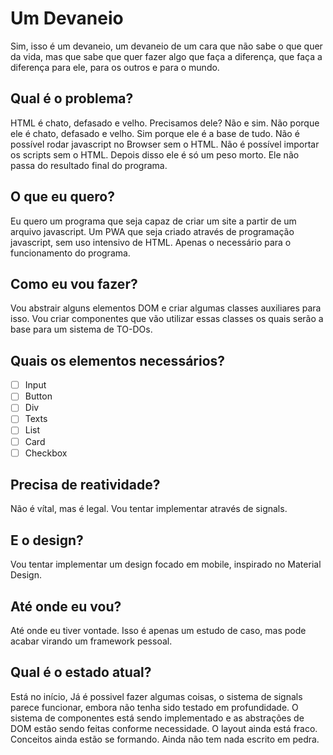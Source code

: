 # Um Devaneio

Sim, isso é um devaneio, um devaneio de um cara que não sabe o que quer da vida, mas que sabe que quer fazer algo que faça a diferença, que faça a diferença para ele, para os outros e para o mundo.

## Qual é o problema?

HTML é chato, defasado e velho. Precisamos dele? Não e sim. Não porque ele é chato, defasado e velho. Sim porque ele é a base de tudo. Não é possível rodar javascript no Browser sem o HTML. Não é possível importar os scripts sem o HTML. Depois disso ele é só um peso morto. Ele não passa do resultado final do programa.

## O que eu quero?

Eu quero um programa que seja capaz de criar um site a partir de um arquivo javascript. Um PWA que seja criado através de programação javascript, sem uso intensivo de HTML. Apenas o necessário para o funcionamento do programa.

## Como eu vou fazer?

Vou abstrair alguns elementos DOM e criar algumas classes auxiliares para isso.
Vou criar componentes que vão utilizar essas classes os quais serão a base para um sistema de TO-DOs.

## Quais os elementos necessários?

- [ ] Input
- [ ] Button
- [ ] Div
- [ ] Texts
- [ ] List
- [ ] Card
- [ ] Checkbox

## Precisa de reatividade?

Não é vítal, mas é legal. Vou tentar implementar através de signals.

## E o design?

Vou tentar implementar um design focado em mobile, inspirado no Material Design.

## Até onde eu vou?

Até onde eu tiver vontade. Isso é apenas um estudo de caso, mas pode acabar virando um framework pessoal.

## Qual é o estado atual?

Está no início, Já é possivel fazer algumas coisas, o sistema de signals parece funcionar, embora não tenha sido testado em profundidade. O sistema de componentes está sendo implementado e as abstrações de DOM estão sendo feitas conforme necessidade.
O layout ainda está fraco.
Conceitos ainda estão se formando.
Ainda não tem nada escrito em pedra.

